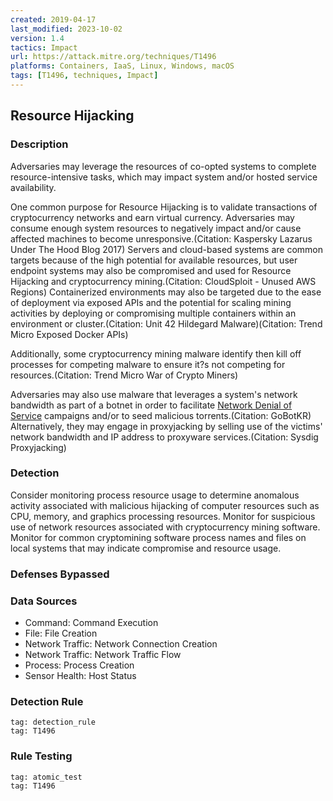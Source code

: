 ```yaml
---
created: 2019-04-17
last_modified: 2023-10-02
version: 1.4
tactics: Impact
url: https://attack.mitre.org/techniques/T1496
platforms: Containers, IaaS, Linux, Windows, macOS
tags: [T1496, techniques, Impact]
---
```


## Resource Hijacking

### Description

Adversaries may leverage the resources of co-opted systems to complete resource-intensive tasks, which may impact system and/or hosted service availability. 

One common purpose for Resource Hijacking is to validate transactions of cryptocurrency networks and earn virtual currency. Adversaries may consume enough system resources to negatively impact and/or cause affected machines to become unresponsive.(Citation: Kaspersky Lazarus Under The Hood Blog 2017) Servers and cloud-based systems are common targets because of the high potential for available resources, but user endpoint systems may also be compromised and used for Resource Hijacking and cryptocurrency mining.(Citation: CloudSploit - Unused AWS Regions) Containerized environments may also be targeted due to the ease of deployment via exposed APIs and the potential for scaling mining activities by deploying or compromising multiple containers within an environment or cluster.(Citation: Unit 42 Hildegard Malware)(Citation: Trend Micro Exposed Docker APIs)

Additionally, some cryptocurrency mining malware identify then kill off processes for competing malware to ensure it?s not competing for resources.(Citation: Trend Micro War of Crypto Miners)

Adversaries may also use malware that leverages a system's network bandwidth as part of a botnet in order to facilitate [Network Denial of Service](https://attack.mitre.org/techniques/T1498) campaigns and/or to seed malicious torrents.(Citation: GoBotKR) Alternatively, they may engage in proxyjacking by selling use of the victims' network bandwidth and IP address to proxyware services.(Citation: Sysdig Proxyjacking)

### Detection

Consider monitoring process resource usage to determine anomalous activity associated with malicious hijacking of computer resources such as CPU, memory, and graphics processing resources. Monitor for suspicious use of network resources associated with cryptocurrency mining software. Monitor for common cryptomining software process names and files on local systems that may indicate compromise and resource usage.

### Defenses Bypassed



### Data Sources

  - Command: Command Execution
  -  File: File Creation
  -  Network Traffic: Network Connection Creation
  -  Network Traffic: Network Traffic Flow
  -  Process: Process Creation
  -  Sensor Health: Host Status
### Detection Rule

```query
tag: detection_rule
tag: T1496
```

### Rule Testing

```query
tag: atomic_test
tag: T1496
```
